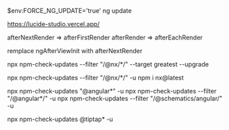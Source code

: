 $env:FORCE_NG_UPDATE='true'
ng update

https://lucide-studio.vercel.app/

afterNextRender => afterFirstRender
afterRender => afterEachRender

remplace ngAfterViewInit with afterNextRender

npx npm-check-updates --filter "/@nx/\*/" --target greatest --upgrade

npx npm-check-updates --filter "/@nx/\*/" -u
npm i nx@latest

npx npm-check-updates "@angular\*" -u
npx npm-check-updates --filter "/@angular\*/" -u
npx npm-check-updates --filter "/@schematics/angular/" -u

npx npm-check-updates @tiptap\* -u
